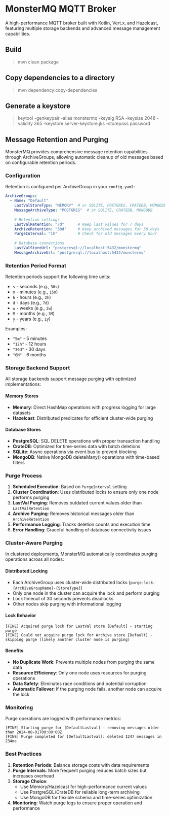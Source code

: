 # MonsterMQ MQTT Broker

A high-performance MQTT broker built with Kotlin, Vert.x, and Hazelcast, featuring multiple storage backends and advanced message management capabilities.

## Build

> mvn clean package

## Copy dependencies to a directory

> mvn dependency:copy-dependencies

## Generate a keystore 

> keytool -genkeypair -alias monstermq -keyalg RSA -keysize 2048 -validity 365 -keystore server-keystore.jks -storepass password

## Message Retention and Purging

MonsterMQ provides comprehensive message retention capabilities through ArchiveGroups, allowing automatic cleanup of old messages based on configurable retention periods.

### Configuration

Retention is configured per ArchiveGroup in your `config.yaml`:

```yaml
ArchiveGroups:
  - Name: "Default"
    LastValStoreType: "MEMORY"  # or SQLITE, POSTGRES, CRATEDB, MONGODB, HAZELCAST
    MessageArchiveType: "POSTGRES"  # or SQLITE, CRATEDB, MONGODB
    
    # Retention settings
    LastValRetention: "7d"      # Keep last values for 7 days
    ArchiveRetention: "30d"     # Keep archived messages for 30 days
    PurgeInterval: "1h"         # Check for old messages every hour
    
    # Database connections
    LastValStoreUrl: "postgresql://localhost:5432/monstermq"
    MessageArchiveUrl: "postgresql://localhost:5432/monstermq"
```

### Retention Period Format

Retention periods support the following time units:

- `s` - seconds (e.g., `30s`)
- `m` - minutes (e.g., `15m`)
- `h` - hours (e.g., `2h`)  
- `d` - days (e.g., `7d`)
- `w` - weeks (e.g., `2w`)
- `M` - months (e.g., `3M`)
- `y` - years (e.g., `1y`)

Examples:
- `"5m"` - 5 minutes
- `"12h"` - 12 hours
- `"30d"` - 30 days
- `"6M"` - 6 months

### Storage Backend Support

All storage backends support message purging with optimized implementations:

#### Memory Stores
- **Memory**: Direct HashMap operations with progress logging for large datasets
- **Hazelcast**: Distributed predicates for efficient cluster-wide purging

#### Database Stores
- **PostgreSQL**: SQL DELETE operations with proper transaction handling
- **CrateDB**: Optimized for time-series data with batch deletions
- **SQLite**: Async operations via event bus to prevent blocking
- **MongoDB**: Native MongoDB deleteMany() operations with time-based filters

### Purge Process

1. **Scheduled Execution**: Based on `PurgeInterval` setting
2. **Cluster Coordination**: Uses distributed locks to ensure only one node performs purging
3. **LastVal Purging**: Removes outdated current values older than `LastValRetention`
4. **Archive Purging**: Removes historical messages older than `ArchiveRetention`  
5. **Performance Logging**: Tracks deletion counts and execution time
6. **Error Handling**: Graceful handling of database connectivity issues

### Cluster-Aware Purging

In clustered deployments, MonsterMQ automatically coordinates purging operations across all nodes:

#### **Distributed Locking**
- Each ArchiveGroup uses cluster-wide distributed locks (`purge-lock-{ArchiveGroupName}-{StoreType}`)
- Only one node in the cluster can acquire the lock and perform purging
- Lock timeout of 30 seconds prevents deadlocks
- Other nodes skip purging with informational logging

#### **Lock Behavior**
```
[FINE] Acquired purge lock for LastVal store [Default] - starting purge
[FINE] Could not acquire purge lock for Archive store [Default] - skipping purge (likely another cluster node is purging)
```

#### **Benefits**
- **No Duplicate Work**: Prevents multiple nodes from purging the same data
- **Resource Efficiency**: Only one node uses resources for purging operations  
- **Data Safety**: Eliminates race conditions and potential corruption
- **Automatic Failover**: If the purging node fails, another node can acquire the lock

### Monitoring

Purge operations are logged with performance metrics:

```
[FINE] Starting purge for [DefaultLastval] - removing messages older than 2024-08-01T00:00:00Z
[FINE] Purge completed for [DefaultLastval]: deleted 1247 messages in 234ms
```

### Best Practices

1. **Retention Periods**: Balance storage costs with data requirements
2. **Purge Intervals**: More frequent purging reduces batch sizes but increases overhead
3. **Storage Choice**: 
   - Use Memory/Hazelcast for high-performance current values
   - Use PostgreSQL/CrateDB for reliable long-term archiving
   - Use MongoDB for flexible schema and time-series optimization
4. **Monitoring**: Watch purge logs to ensure proper operation and performance